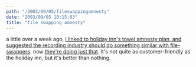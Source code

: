 ```yaml
---
path: "/2003/09/05/fileswappingamnesty" 
date: "2003/09/05 10:15:03" 
title: "file swapping amnesty" 
---
```

a little over a week ago, <a href="http://weblog.randomchaos.com/index.php?date=2003-08-26&amp;title=towel+amnesty+day">i linked to holiday inn's towel amnesty plan, and suggested the recording industry should do something similar with file-swappers</a>. now <a href="http://www.reuters.com/newsArticle.jhtml?type=topNews&amp;storyID=3390770">they're doing just that</a>. it's not quite as customer-friendly as the holiday inn, but it's better than nothing.